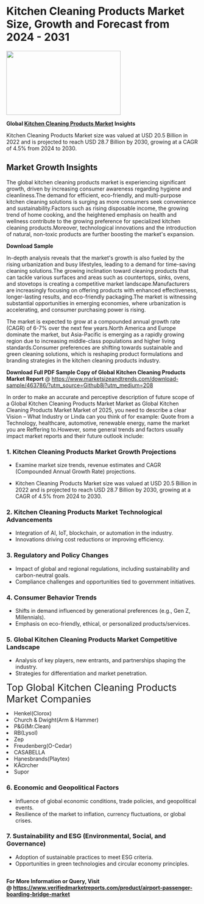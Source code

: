 <H1>Kitchen Cleaning Products Market Size, Growth and Forecast from 2024 - 2031</H1><img class="aligncenter size-medium wp-image-584254" src="https://thirdeyenews.in/wp-content/uploads/2024/09/Global-Market-Research-300x168.jpeg" alt="" width="300" height="168" /><p><strong>Global&nbsp;<a href="https://www.marketsizeandtrends.com/download-sample/463786/?utm_source=Github8j?utm_medium=208">Kitchen Cleaning Products Market</a> Insights</strong></p><p>Kitchen Cleaning Products Market size was valued at USD 20.5 Billion in 2022 and is projected to reach USD 28.7 Billion by 2030, growing at a CAGR of 4.5% from 2024 to 2030.</p><p><h2>Market Growth Insights</h2> <p>The global kitchen cleaning products market is experiencing significant growth, driven by increasing consumer awareness regarding hygiene and cleanliness.The demand for efficient, eco-friendly, and multi-purpose kitchen cleaning solutions is surging as more consumers seek convenience and sustainability.Factors such as rising disposable income, the growing trend of home cooking, and the heightened emphasis on health and wellness contribute to the growing preference for specialized kitchen cleaning products.Moreover, technological innovations and the introduction of natural, non-toxic products are further boosting the market's expansion.</p> <p><strong>Download Sample</strong></p> <p>In-depth analysis reveals that the market's growth is also fueled by the rising urbanization and busy lifestyles, leading to a demand for time-saving cleaning solutions.The growing inclination toward cleaning products that can tackle various surfaces and areas such as countertops, sinks, ovens, and stovetops is creating a competitive market landscape.Manufacturers are increasingly focusing on offering products with enhanced effectiveness, longer-lasting results, and eco-friendly packaging.The market is witnessing substantial opportunities in emerging economies, where urbanization is accelerating, and consumer purchasing power is rising.</p> <p>The market is expected to grow at a compounded annual growth rate (CAGR) of 6-7% over the next few years.North America and Europe dominate the market, but Asia-Pacific is emerging as a rapidly growing region due to increasing middle-class populations and higher living standards.Consumer preferences are shifting towards sustainable and green cleaning solutions, which is reshaping product formulations and branding strategies in the kitchen cleaning products industry.</p> <p><span class=""><strong>Download Full PDF Sample Copy of Global Kitchen Cleaning Products Market Report</strong> @ <a href="https://www.marketsizeandtrends.com/download-sample/463786/?utm_source=Github8j?utm_medium=208" target="_blank">https://www.marketsizeandtrends.com/download-sample/463786/?utm_source=Github8j?utm_medium=208</a></span></p><p>In order to make an accurate and perceptive description of future scope of a Global&nbsp;Kitchen Cleaning Products Market Market as Global&nbsp;Kitchen Cleaning Products Market Market of 2025, you need to describe a clear Vision &ndash; What Industry or Linda can you think of for example: Quote from a Technology, healthcare, automotive, renewable energy, name the market you are Reffering to.However, some general trends and factors usually impact market reports and their future outlook include:</p><h3>1.&nbsp;<strong>Kitchen Cleaning Products Market Growth Projections</strong></h3><ul><li>Examine market size trends, revenue estimates and CAGR (Compounded Annual Growth Rate) projections.</li><li><p>Kitchen Cleaning Products Market size was valued at USD 20.5 Billion in 2022 and is projected to reach USD 28.7 Billion by 2030, growing at a CAGR of 4.5% from 2024 to 2030.</p></li></ul><h3>2.&nbsp;<strong>Kitchen Cleaning Products Market Technological Advancements</strong></h3><ul><li>Integration of AI, IoT, blockchain, or automation in the industry.</li><li>Innovations driving cost reductions or improving efficiency.</li></ul><h3>3.&nbsp;<strong>Regulatory and Policy Changes</strong></h3><ul><li>Impact of global and regional regulations, including sustainability and carbon-neutral goals.</li><li>Compliance challenges and opportunities tied to government initiatives.</li></ul><h3>4.&nbsp;<strong>Consumer Behavior Trends</strong></h3><ul><li>Shifts in demand influenced by generational preferences (e.g., Gen Z, Millennials).</li><li>Emphasis on eco-friendly, ethical, or personalized products/services.</li></ul><h3>5.&nbsp;<strong>Global Kitchen Cleaning Products Market Competitive Landscape</strong></h3><ul><li>Analysis of key players, new entrants, and partnerships shaping the industry.</li><li>Strategies for differentiation and market penetration.</li></ul><p data-pm-slice="1 1 []"><span style="color: inherit; font-family: inherit; font-size: 25px;">Top Global Kitchen Cleaning Products Market Companies</span></p><div class="" data-test-id=""><p><li>Henkel(Clorox)</li><li> Church & Dwight(Arm & Hammer)</li><li> P&G(Mr.Clean)</li><li> RB(Lysol)</li><li> Zep</li><li> Freudenberg(O-Cedar)</li><li> CASABELLA</li><li> Hanesbrands(Playtex)</li><li> KÃ¤rcher</li><li> Supor</li></p></div><h3>6.&nbsp;<strong>Economic and Geopolitical Factors</strong></h3><ul><li>Influence of global economic conditions, trade policies, and geopolitical events.</li><li>Resilience of the market to inflation, currency fluctuations, or global crises.</li></ul><h3>7.&nbsp;<strong>Sustainability and ESG (Environmental, Social, and Governance)</strong></h3><ul><li>Adoption of sustainable practices to meet ESG criteria.</li><li>Opportunities in green technologies and circular economy principles.</li></ul><h2><strong style="font-size: 14px;">For More Information or Query, Visit @&nbsp;</strong><a style="background-color: #ffffff; font-size: 14px;" href="https://www.marketsizeandtrends.com/report/kitchen-cleaning-products-market/" target="_blank">https://www.verifiedmarketreports.com/product/airport-passenger-boarding-bridge-market</a></h2>